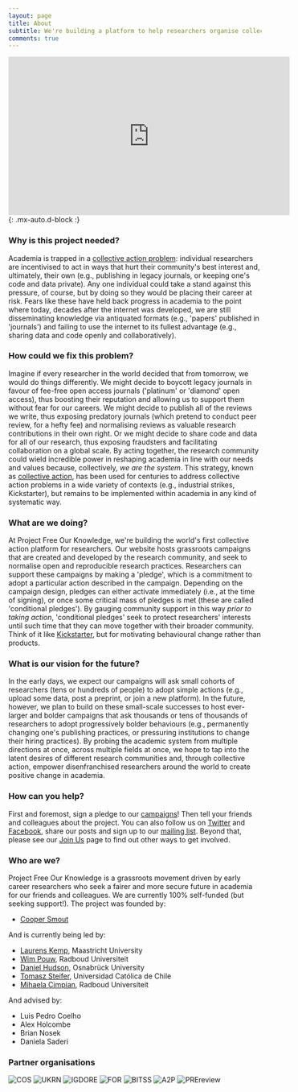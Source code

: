 ```yaml
---
layout: page
title: About
subtitle: We're building a platform to help researchers organise collective action in support of open and reproducible research practices
comments: true
---
```

 
<iframe width="560" height="315" style="text-align:center" src="https://www.youtube.com/embed/Q33K-nkzHj0" frameborder="0" allow="accelerometer; autoplay; clipboard-write; encrypted-media; gyroscope; picture-in-picture" allowfullscreen></iframe>{: .mx-auto.d-block :}

### Why is this project needed?
Academia is trapped in a [collective action problem](https://en.wikipedia.org/wiki/Collective_action_problem): individual researchers are incentivised to act in ways that hurt their community's best interest and, ultimately, their own (e.g., publishing in legacy journals, or keeping one's code and data private). Any one individual could take a stand against this pressure, of course, but by doing so they would be placing their career at risk. Fears like these have held back progress in academia to the point where today, decades after the internet was developed, we are still disseminating knowledge via antiquated formats (e.g., 'papers' published in 'journals') and failing to use the internet to its fullest advantage (e.g., sharing data and code openly and collaboratively).

### How could we fix this problem?
Imagine if every researcher in the world decided that from tomorrow, we would do things differently. We might decide to boycott legacy journals in favour of fee-free open access journals ('platinum' or 'diamond' open access), thus boosting their reputation and allowing us to support them without fear for our careers. We might decide to publish all of the reviews we write, thus exposing predatory journals (which pretend to conduct peer review, for a hefty fee) and normalising reviews as valuable research contributions in their own right. Or we might decide to share code and data for all of our research, thus exposing fraudsters and facilitating collaboration on a global scale. By acting together, the research community could wield incredible power in reshaping academia in line with our needs and values because, collectively, *we are the system*. This strategy, known as [collective action](https://en.wikipedia.org/wiki/Collective_action#:~:text=Collective%20action%20refers%20to%20action,and%20achieve%20a%20common%20objective.), has been used for centuries to address collective action problems in a wide variety of contexts (e.g., industrial strikes, Kickstarter), but remains to be implemented within academia in any kind of systematic way. 

### What are we doing?
At Project Free Our Knowledge, we're building the world's first collective action platform for researchers. Our website hosts grassroots campaigns that are created and developed by the research community, and seek to normalise open and reproducible research practices. Researchers can support these campaigns by making a 'pledge', which is a commitment to adopt a particular action described in the campaign. Depending on the campaign design, pledges can either activate immediately (i.e., at the time of signing), or once some critical mass of pledges is met (these are called 'conditional pledges'). By gauging community support in this way _prior to taking action_, 'conditional pledges' seek to protect researchers' interests until such time that they can move together with their broader community. Think of it like [Kickstarter](https://www.kickstarter.com/), but for motivating behavioural change rather than products.

### What is our vision for the future? 
In the early days, we expect our campaigns will ask small cohorts of researchers (tens or hundreds of people) to adopt simple actions (e.g., upload some data, post a preprint, or join a new platform). In the future, however, we plan to build on these small-scale successes to host ever-larger and bolder campaigns that ask thousands or tens of thousands of researchers to adopt progressively bolder behaviours (e.g., permanently changing one's publishing practices, or pressuring institutions to change their hiring practices). By probing the academic system from multiple directions at once, across multiple fields at once, we hope to tap into the latent desires of different research communities and, through collective action, empower disenfranchised researchers around the world to create positive change in academia.

### How can you help?
First and foremost, sign a pledge to our [campaigns](/)! Then tell your friends and colleagues about the project. You can also follow us on [Twitter](https://twitter.com/projectFOK) and [Facebook](https://www.facebook.com/projectFOK), share our posts and sign up to our [mailing list](http://eepurl.com/dFVBVz). Beyond that, please see our [Join Us](https://freeourknowledge.org/joinus/) page to find out other ways to get involved.

### Who are we?
Project Free Our Knowledge is a grassroots movement driven by early career researchers who seek a fairer and more secure future in academia for our friends and colleagues. We are currently 100% self-funded (but seeking support!). The project was founded by:

* [Cooper Smout](https://www.coopersmout.com/)

And is currently being led by:

* [Laurens Kemp](https://www.nsmd.eu/organisation/people/kemp-laurens), Maastricht University
* [Wim Pouw](https://wimpouw.com/), Radboud Universiteit
* [Daniel Hudson](https://www.cs.uni-osnabrueck.de/en/institute/faculty_members.html?module=TemplatePersondetails&target=15067&source=15067&config_id=7ce3f80177be29d7f83252ec765f8766&range_id=0c3ad80568c7b478c148af31ae56baa9&username=dhudson&group_id=231bcc68707016173b49713e1c1c85f4&global_id=b1237e30f9c6932c1e06e933624827d2), Osnabrück University
* [Tomasz Steifer](http://bluebox.ippt.pan.pl/~tsteifer/), Universidad Católica de Chile
* [Mihaela Cimpian](https://www.ru.nl/personen/cimpian-m), Radboud Universiteit

And advised by:

* Luis Pedro Coelho
* Alex Holcombe
* Brian Nosek
* Daniela Saderi

### Partner organisations
![COS](assets/img/cos.png) ![UKRN](assets/img/UKRN.png) ![IGDORE](assets/img/IGDORE.png) 
![FOR](assets/img/future_of_research.png) ![BITSS](assets/img/bitss.png) 
![A2P](assets/img/Access2perspectives.png) ![PREreview](assets/img/PREreview.png)
